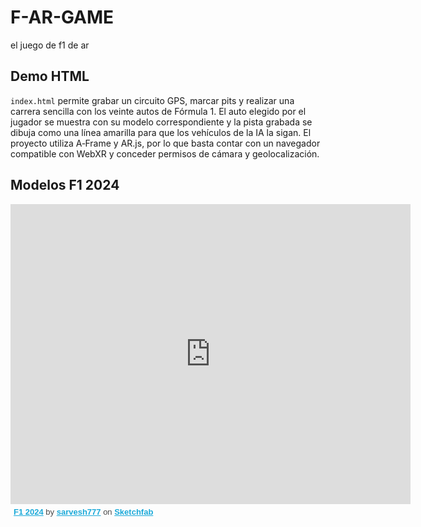 # F-AR-GAME
el juego de f1 de ar

## Demo HTML

`index.html` permite grabar un circuito GPS, marcar pits y realizar una carrera sencilla con los veinte autos de Fórmula 1.
El auto elegido por el jugador se muestra con su modelo correspondiente y la pista
grabada se dibuja como una línea amarilla para que los vehículos de la IA la sigan.
El proyecto utiliza A‑Frame y AR.js, por lo que basta contar con un navegador
compatible con WebXR y conceder permisos de cámara y geolocalización.

## Modelos F1 2024

<iframe width="640" height="480" src="https://sketchfab.com/playlists/embed?collection=8d257e67f6944038b118f6738fc84092&autostart=1"
        title="F1 2024"
        frameborder="0"
        allowfullscreen
        mozallowfullscreen="true"
        webkitallowfullscreen="true"
        allow="autoplay; fullscreen; xr-spatial-tracking"
        xr-spatial-tracking
        execution-while-out-of-viewport
        execution-while-not-rendered
        web-share
    ></iframe>
    <p style="font-family: sans-serif;font-size: 13px; font-weight: normal; margin: 5px; color: #4A4A4A;">
        <a href="https://sketchfab.com/sarvesh903/collections/f1-2024-8d257e67f6944038b118f6738fc84092" target="_blank" rel="nofollow" style="font-weight: bold; color: #1CAAD9;">F1 2024</a>
        by <a href="https://sketchfab.com/sarvesh903" target="_blank" rel="nofollow" style="font-weight: bold; color: #1CAAD9;">sarvesh777</a>
        on <a href="https://sketchfab.com?utm_source=website&utm_medium=embed&utm_campaign=share-popup" target="_blank" rel="nofollow" style="font-weight: bold; color: #1CAAD9;">Sketchfab</a>
    </p>

